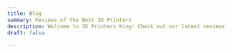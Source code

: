 ```yaml
---
title: Blog
summary: Reviews of the Best 3D Printers
description: Welcome to 3D Printers King! Check out our latest reviews and buying guides on 3D Printing!
draft: false

---
```

